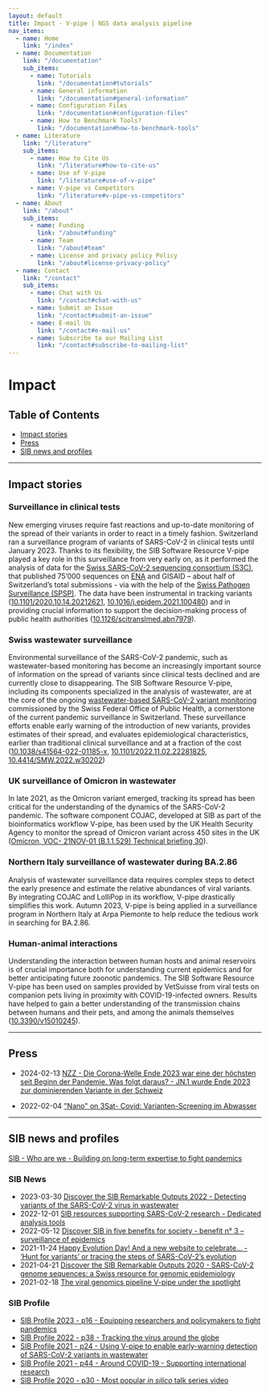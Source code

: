 ```yaml
---
layout: default
title: Impact - V-pipe | NGS data analysis pipeline
nav_items:
  - name: Home
    link: "/index"
  - name: Documentation
    link: "/documentation"
    sub_items:
      - name: Tutorials
        link: "/documentation#tutorials"
      - name: General information
        link: "/documentation#general-information"
      - name: Configuration Files
        link: "/documentation#configuration-files"
      - name: How to Benchmark Tools?
        link: "/documentation#how-to-benchmark-tools"
  - name: Literature
    link: "/literature"
    sub_items:
      - name: How to Cite Us
        link: "/literature#how-to-cite-us"
      - name: Use of V-pipe
        link: "/literature#use-of-v-pipe"
      - name: V-pipe vs Competitors
        link: "/literature#v-pipe-vs-competitors"
  - name: About
    link: "/about"
    sub_items:
      - name: Funding
        link: "/about#funding"
      - name: Team
        link: "/about#team"
      - name: License and privacy policy Policy
        link: "/about#license-privacy-policy"
  - name: Contact
    link: "/contact"
    sub_items:
      - name: Chat with Us
        link: "/contact#chat-with-us"
      - name: Submit an Issue
        link: "/contact#submit-an-issue"
      - name: E-mail Us
        link: "/contact#e-mail-us"
      - name: Subscribe to our Mailing List
        link: "/contact#subscribe-to-mailing-list"
---
```


# Impact

## Table of Contents
- [Impact stories](#impact-stories)
- [Press](#press)
- [SIB news and profiles](#SIB-news-and-profiles)

---

## Impact stories


### Surveillance in clinical tests

New emerging viruses require fast reactions and up-to-date monitoring of the spread of their variants in order to react in a timely fashion. Switzerland ran a surveillance program of variants of SARS-CoV-2 in clinical tests until January 2023.
Thanks to its flexibility, the SIB Software Resource V-pipe played a key role in this surveillance from very early on, as it performed the analysis of data for the [Swiss SARS-CoV-2 sequencing consortium (S3C)](https://bsse.ethz.ch/cevo/research/sars-cov-2/swiss-sars-cov-2-sequencing-consortium.html), that published 75’000 sequences on [ENA](https://www.ebi.ac.uk/ena/browser/view/PRJEB43828) and GISAID – about half of Switzerland’s total submissions - via with the help of the [Swiss Patho­gen Sur­veil­lance (SPSP)](https://www.spsp.ch/).
The data have been instrumental in tracking variants ([10.1101/2020.10.14.20212621](https://doi.org/10.1101/2020.10.14.20212621), [10.1016/j.epidem.2021.100480](https://doi.org/10.1016/j.epidem.2021.100480))
and in providing crucial information to support the decision-making process of public health authorities ([10.1126/scitranslmed.abn7979](https://doi.org/10.1126/scitranslmed.abn7979)).


### Swiss wastewater surveillance

Environmental surveillance of the SARS-CoV-2 pandemic, such as wastewater-based monitoring has become an increasingly important source of information on the spread of variants since clinical tests declined and are currently close to disappearing.
The SIB Software Resource V-pipe, including its components specialized in the analysis of wastewater, are at the core of the ongoing [wastewater-based SARS-CoV-2 variant monitoring](https://cov-spectrum.org/story/wastewater-in-switzerland) commissioned by the Swiss Federal Office of Public Health, a cornerstone of the current pandemic surveillance in Switzerland.
These surveillance efforts enable early warning of the introduction of new variants, provides estimates of their spread, and evaluates epidemiological characteristics, earlier than traditional clinical surveillance and at a fraction of the cost
([10.1038/s41564-022-01185-x](https://doi.org/10.1038/s41564-022-01185-x), [10.1101/2022.11.02.22281825](https://doi.org/10.1101/2022.11.02.22281825), [10.4414/SMW.2022.w30202](https://doi.org/10.4414/SMW.2022.w30202))


### UK surveillance of Omicron in wastewater

In late 2021, as the Omicron variant emerged, tracking its spread has been critical for the understanding of the dynamics of the SARS-CoV-2 pandemic.
The software component COJAC, developed at SIB as part of the bioinformatics workflow V-pipe, has been used by the UK Health Security Agency to monitor the spread of Omicron variant across 450 sites in the UK
([Omicron, VOC- 21NOV-01 (B.1.1.529) Technical briefing 30](https://assets.publishing.service.gov.uk/government/uploads/system/uploads/attachment_data/file/1038404/Technical_Briefing_30.pdf)).



### Northern Italy surveillance of wastewater during BA.2.86

Analysis of wastewater surveillance data requires complex steps to detect the early presence and estimate the relative abundances of viral variants.
By integrating COJAC and LolliPop in its workflow, V-pipe drastically simplifies this work.
Autumn 2023, V-pipe is being applied in a surveillance program in Northern Italy at Arpa Piemonte to help reduce the tedious work in searching for BA.2.86.


### Human-animal interactions

Understanding the interaction between human hosts and animal reservoirs is of crucial importance both for understanding current epidemics and for better anticipating future zoonotic pandemics.
The SIB Software Resource V-pipe has been used on samples provided by VetSuisse from viral tests on companion pets living in proximity with COVID-19-infected owners.
Results have helped to gain a better understanding of the transmission chains between humans and their pets, and among the animals themselves ([10.3390/v15010245](https://doi.org/10.3390/v15010245)).


---

## Press

- 2024-02-13 [NZZ -  Die Corona-Welle Ende 2023 war eine der höchsten seit Beginn der Pandemie. Was folgt daraus? - JN.1 wurde Ende 2023 zur dominierenden Variante in der Schweiz](https://www.nzz.ch/wissenschaft/corona-in-der-schweiz-und-deutschland-warum-es-ende-2023-so-viele-faelle-gab-ld.1776942#datawrapper-chart-M7P5m)
<!--- https://www.eawag.ch/en/department/sww/projects/sars-cov2-in-wastewater/ -->
- 2022-02-04  ["Nano" on 3Sat- Covid: Varianten-Screening im Abwasser](https://www.3sat.de/wissen/nano/220204-abwasser-nano-106.html)

---

## SIB news and profiles

[SIB - Who are we - Building on long-term expertise to fight pandemics](https://www.sib.swiss/about/who-we-are#our-history)

### SIB News

- 2023-03-30 [Discover the SIB Remarkable Outputs 2022 - Detecting variants of the SARS-CoV-2 virus in wastewater](https://www.sib.swiss/news/discover-the-sib-remarkable-outputs-2022#detecting-variants-of-the-sars-cov-2-virus-in-wastewater)
- 2022-12-01 [SIB resources supporting SARS-CoV-2 research - Dedicated analysis tools](https://www.sib.swiss/news/sib-resources-supporting-sars-cov-2-research#dedicated-analysis-tools)
- 2022-05-12 [Discover SIB in five benefits for society - benefit n° 3 – surveillance of epidemics](https://www.sib.swiss/about/our-impact#equipping-switzerland-to-deal-with-epidemics)
- 2021-11-24 [Happy Evolution Day! And a new website to celebrate… - ‘Hunt for variants’ or tracing the steps of SARS-CoV-2’s evolution](https://www.sib.swiss/news/happy-evolution-day-and-new-website-celebrate#-hunt-for-variants-or-tracing-the-steps-of-sars-cov-2-s-evolution)
- 2021-04-21 [Discover the SIB Remarkable Outputs 2020 - SARS-CoV-2 genome sequences: a Swiss resource for genomic epidemiology](https://www.sib.swiss/news/discover-the-sib-remarkable-outputs-2020#sars-cov-2-genome-sequences-a-swiss-resource-for-genomic-epidemiology)
- 2021-02-18 [The viral genomics pipeline V-pipe under the spotlight](https://www.sib.swiss/news/the-viral-genomics-pipeline-v-pipe-under-the-spotlight)

### SIB Profile

- [SIB Profile 2023 - p16 - Equipping researchers and policymakers to fight pandemics](https://issuu.com/sibswissinstituteofbioinformatics/docs/sib_profile_2023/16)
- [SIB Profile 2022 - p38 - Tracking the virus around the globe](https://issuu.com/sibswissinstituteofbioinformatics/docs/sib_profile_2022_web/38)
- [SIB Profile 2021 - p24 - Using V-pipe to enable early-warning detection of SARS-CoV-2 variants in wastewater](https://issuu.com/sibswissinstituteofbioinformatics/docs/profile2021/24)
- [SIB Profile 2021 - p44 - Around COVID-19 - Supporting international research](https://issuu.com/sibswissinstituteofbioinformatics/docs/profile2021/44)
- [SIB Profile 2020 - p30 - Most popular _in silico_ talk series video](https://issuu.com/sibswissinstituteofbioinformatics/docs/sib_profile2020_144dpi/30)

